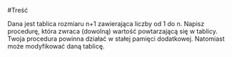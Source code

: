 
#Treść

Dana jest tablica rozmiaru n+1 zawierająca liczby od 1 do n.
Napisz procedurę, która zwraca (dowolną) wartość powtarzającą się w tablicy.
Twoja procedura powinna działać w stałej pamięci dodatkowej.
Natomiast może modyfikować daną tablicę.